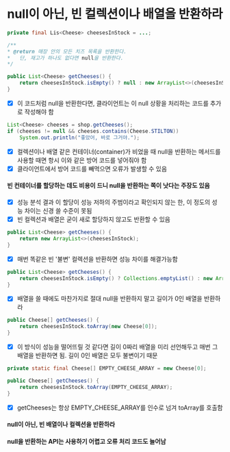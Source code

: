 # null이 아닌, 빈 컬렉션이나 배열을 반환하라
~~~java
private final Lis<Cheese> cheesesInStock = ...;

/**
* @return 매장 안의 모든 치즈 목록을 반환한다.
*   단, 재고가 하나도 없다면 null을 반환한다.
*/

public List<Cheese> getCheeses() {
    return cheesesInStock.isEmpty() ? null : new ArrayList<>(cheesesInStock);
}
~~~
- [x] 이 코드처럼 null을 반환한다면, 클라이언트는 이 null 상황을 처리하는 코드를 추가로 작성해야 함
~~~java
List<Cheese> cheeses = shop.getCheeses();
if (cheeses != null && cheeses.contains(Cheese.STILTON))
    System.out.println("좋았어, 바로 그거야.");
~~~
- [x] 컬렉션이나 배열 같은 컨테이너(container)가 비었을 때 null을 반환하는 메서드를 사용할 때면 항시 이와 같은 방어 코드를 넣어줘야 함
- [x] 클라이언트에서 방어 코드를 빼먹으면 오류가 발생할 수 있음
#### 빈 컨테이너를 할당하는 데도 비용이 드니 null을 반환하는 쪽이 낫다는 주장도 있음
- [x] 성능 분석 결과 이 할당이 성능 저하의 주범이라고 확인되지 않는 한, 이 정도의 성능 차이는 신경 쓸 수준이 못됨
- [x] 빈 컬렉션과 배열은 굳이 새로 할당하지 않고도 반환할 수 있음
~~~java
public List<Cheese> getCheeses() {
    return new ArrayList<>(cheesesInStock);
}
~~~
- [x] 매번 똑같은 빈 '불변' 컬렉션을 반환하면 성능 차이를 해결가능함
~~~java
public List<Cheese> getCheeses() {
    return cheesesInStock.isEmpty() ? Collections.emptyList() : new ArrayList<>(cheesesInStock);
}
~~~
- [x] 배열을 쓸 때에도 마찬가지로 절대 null을 반환하지 말고 길이가 0인 배열을 반환하라
~~~java
public Cheese[] getCheeses() {
    return cheesesInStock.toArray(new Cheese[0]);
}
~~~
- [x] 이 방식이 성능을 떨어뜨릴 것 같다면 길이 0짜리 배열을 미리 선언해두고 매번 그 배열을 반환하면 됨. 길이 0인 배열은 모두 불변이기 때문
~~~java
private static final Cheese[] EMPTY_CHEESE_ARRAY = new Cheese[0];

public Cheese[] getCheeses() {
    return cheesesInStock.toArray(EMPTY_CHEESE_ARRAY);
}
~~~
- [x] getCheeses는 항상 EMPTY_CHEESE_ARRAY를 인수로 넘겨 toArray를 호출함
#### null이 아닌, 빈 배열이나 컬렉션을 반환하라
#### null을 반환하는 API는 사용하기 어렵고 오류 처리 코드도 늘어남